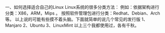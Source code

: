 一、如何选择适合自己的Linux
      Linux系统的很多分类方法：
例如：依据架构进行分类：X86，ARM，Mips 。
          按照软件管理包进行分类：Redhat、Debian、Arch等。
      以上说的可能有些摸不着头脑。下面就简单的说几个常见的发行版
      1、Manjaro
      2、Ubuntu
      3、LinuxMint
      以上三个我都使用过，各有千秋。
